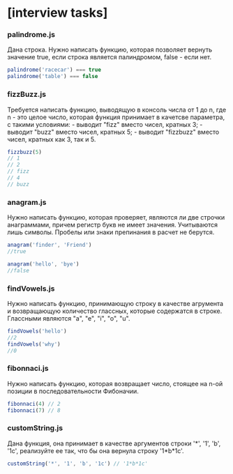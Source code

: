 # [interview tasks]

### palindrome.js

Дана строка. Нужно написать функцию, которая позволяет вернуть значение true, если строка является палиндромом, false - если нет. 

```javascript
palindrome('racecar') === true
palindrome('table') === false
```

### fizzBuzz.js

Требуется написать функцию, выводящую в консоль числа от 1 до n, где n - это целое число, которая функция принимает в качетсве параметра, с такими условиями:
	- выводит "fizz" вместо чисел, кратных 3;
	- выводит "buzz" вместо чисел, кратных 5;
	- выводит "fizzbuzz" вместо чисел, кратных как 3, так и 5.

```javascript
fizzbuzz(5)
// 1
// 2
// fizz
// 4
// buzz
```

### anagram.js

Нужно написать функцию, которая проверяет, являются ли две строчки анаграммами, причем регистр букв не имеет значения. Учитываются лишь символы. Пробелы или знаки препинания в расчет не берутся.

```javascript
anagram('finder', 'Friend')
//true

anagram('hello', 'bye')
//false

```

### findVowels.js

Нужно написать функцию, принимающую строку в качестве агрумента и возвращающую количество глассных, которые содержатся в строке. Глассными являются "a", "e", "i", "o", "u".

```javascript
findVowels('hello')
//2
findVowels('why')
//0

```

### fibonnaci.js

Нужно написать функцию, которая возвращает число, стоящее на n-ой позиции в последовательности Фибоначии.

```javascript
fibonnaci(4) // 2
fibonnaci(7) // 8 
```


### customString.js

Дана функция, она принимает в качестве аргументов строки '\*', '1', 'b', '1c', реализуйте ее так, что бы она вернула строку '1\*b\*1c'.

```javascript
customString('*', '1', 'b', '1c') // '1*b*1c'
```
